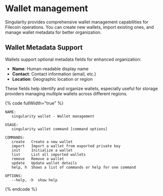 # Wallet management

Singularity provides comprehensive wallet management capabilities for Filecoin operations. You can create new wallets, import existing ones, and manage wallet metadata for better organization.

## Wallet Metadata Support

Wallets support optional metadata fields for enhanced organization:
- **Name**: Human-readable display name
- **Contact**: Contact information (email, etc.)  
- **Location**: Geographic location or region

These fields help identify and organize wallets, especially useful for storage providers managing multiple wallets across different regions.

{% code fullWidth="true" %}
```
NAME:
   singularity wallet - Wallet management

USAGE:
   singularity wallet command [command options]

COMMANDS:
   create   Create a new wallet
   import   Import a wallet from exported private key
   init     Initialize a wallet
   list     List all imported wallets
   remove   Remove a wallet
   update   Update wallet details
   help, h  Shows a list of commands or help for one command

OPTIONS:
   --help, -h  show help
```
{% endcode %}
